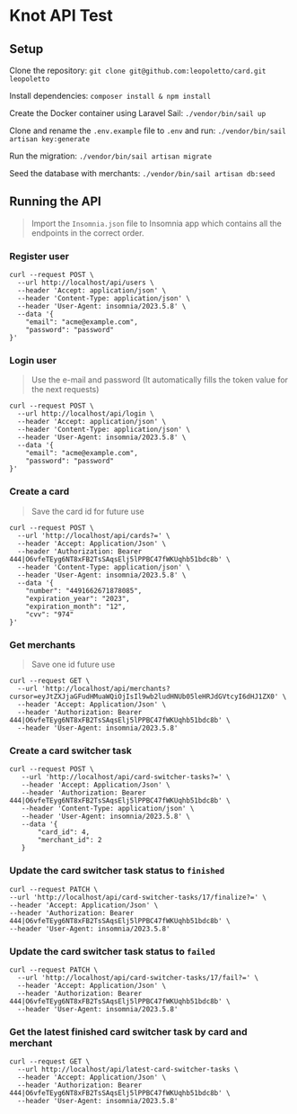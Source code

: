 # Knot API Test

## Setup

Clone the repository: `git clone git@github.com:leopoletto/card.git leopoletto`

Install dependencies: `composer install & npm install`  

Create the Docker container using Laravel Sail: `./vendor/bin/sail up`

Clone and rename the `.env.example` file to `.env` and run: `./vendor/bin/sail artisan key:generate`

Run the migration: `./vendor/bin/sail artisan migrate`

Seed the database with merchants: `./vendor/bin/sail artisan db:seed`

## Running the API

> Import the `Insomnia.json` file to Insomnia app which contains all the endpoints in the correct order.

###  Register user 

```CURL
curl --request POST \
  --url http://localhost/api/users \
  --header 'Accept: application/json' \
  --header 'Content-Type: application/json' \
  --header 'User-Agent: insomnia/2023.5.8' \
  --data '{
	"email": "acme@example.com",
	"password": "password"
}'
```
### Login user
> Use the e-mail and password (It automatically fills the token value for the next requests)

```CURL
curl --request POST \
  --url http://localhost/api/login \
  --header 'Accept: application/json' \
  --header 'Content-Type: application/json' \
  --header 'User-Agent: insomnia/2023.5.8' \
  --data '{
	"email": "acme@example.com",
	"password": "password"
}'
```

###  Create a card
> Save the card id for future use
> 
```CURL
curl --request POST \
  --url 'http://localhost/api/cards?=' \
  --header 'Accept: Application/Json' \
  --header 'Authorization: Bearer 444|O6vfeTEyg6NT8xFB2TsSAqsElj5lPPBC47fWKUqhb51bdc8b' \
  --header 'Content-Type: application/json' \
  --header 'User-Agent: insomnia/2023.5.8' \
  --data '{
	"number": "4491662671878085",
	"expiration_year": "2023",
	"expiration_month": "12",
	"cvv": "974"
}'
```

### Get merchants 
> Save one id future use

```CURL
curl --request GET \
  --url 'http://localhost/api/merchants?cursor=eyJtZXJjaGFudHMuaWQiOjIsIl9wb2ludHNUb05leHRJdGVtcyI6dHJ1ZX0' \
  --header 'Accept: Application/Json' \
  --header 'Authorization: Bearer 444|O6vfeTEyg6NT8xFB2TsSAqsElj5lPPBC47fWKUqhb51bdc8b' \
  --header 'User-Agent: insomnia/2023.5.8'
```

### Create a card switcher task

```CURL
curl --request POST \
   --url 'http://localhost/api/card-switcher-tasks?=' \
   --header 'Accept: Application/Json' \
   --header 'Authorization: Bearer 444|O6vfeTEyg6NT8xFB2TsSAqsElj5lPPBC47fWKUqhb51bdc8b' \
   --header 'Content-Type: application/json' \
   --header 'User-Agent: insomnia/2023.5.8' \
   --data '{
       "card_id": 4,
       "merchant_id": 2
   }
```
### Update the card switcher task status to `finished`

```CURL
curl --request PATCH \
--url 'http://localhost/api/card-switcher-tasks/17/finalize?=' \
--header 'Accept: Application/Json' \
--header 'Authorization: Bearer 444|O6vfeTEyg6NT8xFB2TsSAqsElj5lPPBC47fWKUqhb51bdc8b' \
--header 'User-Agent: insomnia/2023.5.8'
```

### Update the card switcher task status to `failed`

```CURL
curl --request PATCH \
  --url 'http://localhost/api/card-switcher-tasks/17/fail?=' \
  --header 'Accept: Application/Json' \
  --header 'Authorization: Bearer 444|O6vfeTEyg6NT8xFB2TsSAqsElj5lPPBC47fWKUqhb51bdc8b' \
  --header 'User-Agent: insomnia/2023.5.8'
```

### Get the latest finished card switcher task by card and merchant 

```CURL
curl --request GET \
  --url http://localhost/api/latest-card-switcher-tasks \
  --header 'Accept: Application/Json' \
  --header 'Authorization: Bearer 444|O6vfeTEyg6NT8xFB2TsSAqsElj5lPPBC47fWKUqhb51bdc8b' \
  --header 'User-Agent: insomnia/2023.5.8'
```




